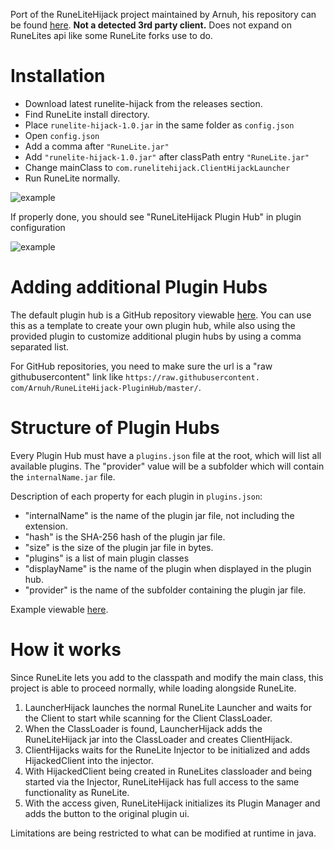 Port of the RuneLiteHijack project maintained by Arnuh, his repository can be found [here](https://github.com/Arnuh/RuneLiteHijack).
**Not a detected 3rd party client.** Does not expand on RuneLites api like some RuneLite forks use to do.

# Installation

- Download latest runelite-hijack from the releases section.
- Find RuneLite install directory.
- Place `runelite-hijack-1.0.jar` in the same folder as `config.json`
- Open `config.json`
- Add a comma after `"RuneLite.jar"`
- Add `"runelite-hijack-1.0.jar"` after classPath entry `"RuneLite.jar"`
- Change mainClass to `com.runelitehijack.ClientHijackLauncher`
- Run RuneLite normally.

![example](https://im.arnah.ca/3cB8zf5ZaE.png)

If properly done, you should see "RuneLiteHijack Plugin Hub" in plugin configuration

![example](https://im.arnah.ca/Bn1tEIgJLC9rWGF.png)

# Adding additional Plugin Hubs

The default plugin hub is a GitHub repository viewable [here](https://github.com/Arnuh/RuneLiteHijack-PluginHub). You can use this as a template to create
your own plugin hub, while also using the provided plugin to customize additional plugin hubs by using a comma separated list.

For GitHub repositories, you need to make sure the url is a "raw githubusercontent" link like `https://raw.githubusercontent.
com/Arnuh/RuneLiteHijack-PluginHub/master/`.

# Structure of Plugin Hubs

Every Plugin Hub must have a `plugins.json` file at the root, which will list all available plugins. The "provider" value will be a subfolder which will
contain the `internalName.jar` file.

Description of each property for each plugin in `plugins.json`:

- "internalName" is the name of the plugin jar file, not including the extension.
- "hash" is the SHA-256 hash of the plugin jar file.
- "size" is the size of the plugin jar file in bytes.
- "plugins" is a list of main plugin classes
- "displayName" is the name of the plugin when displayed in the plugin hub.
- "provider" is the name of the subfolder containing the plugin jar file.

Example viewable [here](https://github.com/Arnuh/RuneLiteHijack-PluginHub/tree/master).

# How it works

Since RuneLite lets you add to the classpath and modify the main class, this project is able to proceed normally, while loading alongside RuneLite.

1. LauncherHijack launches the normal RuneLite Launcher and waits for the Client to start while scanning for the Client ClassLoader.
2. When the ClassLoader is found, LauncherHijack adds the RuneLiteHijack jar into the ClassLoader and creates ClientHijack.
3. ClientHijacks waits for the RuneLite Injector to be initialized and adds HijackedClient into the injector.
4. With HijackedClient being created in RuneLites classloader and being started via the Injector, RuneLiteHijack has full access to the same functionality as
   RuneLite.
5. With the access given, RuneLiteHijack initializes its Plugin Manager and adds the button to the original plugin ui.

Limitations are being restricted to what can be modified at runtime in java.
